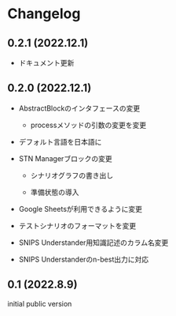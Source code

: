 # Changelog

## 0.2.1 (2022.12.1)

- ドキュメント更新

## 0.2.0 (2022.12.1)

- AbstractBlockのインタフェースの変更

  - processメソッドの引数の変更を変更
  
- デフォルト言語を日本語に

- STN Managerブロックの変更

  - シナリオグラフの書き出し
  
  - 準備状態の導入
  
- Google Sheetsが利用できるように変更

- テストシナリオのフォーマットを変更

- SNIPS Understander用知識記述のカラム名変更

- SNIPS Understanderのn-best出力に対応

## 0.1 (2022.8.9)

initial public version

